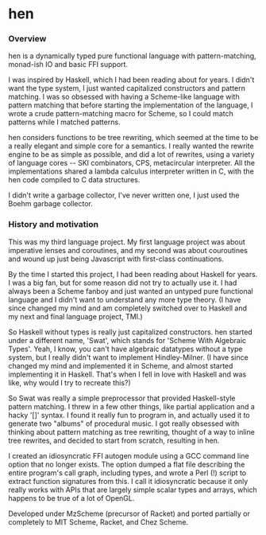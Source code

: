 hen
====

### Overview

hen is a dynamically typed pure functional language with pattern-matching,
monad-ish IO and basic FFI support.

I was inspired by Haskell, which I had been reading about for years.  I didn't
want the type system, I just wanted capitalized constructors and pattern
matching.  I was so obsessed with having a Scheme-like language with pattern
matching that before starting the implementation of the language, I wrote a
crude pattern-matching macro for Scheme, so I could match patterns while I
matched patterns.

hen considers functions to be tree rewriting, which seemed at the time to be a
really elegant and simple core for a semantics.  I really wanted the rewrite
engine to be as simple as possible, and did a lot of rewrites, using a variety
of language cores -- SKI combinators, CPS, metacircular interpreter.  All the
implementations shared a lambda calculus interpreter written in C, with the hen
code compiled to C data structures.

I didn't write a garbage collector, I've never written one, I just used the
Boehm garbage collector.

### History and motivation

This was my third language project.  My first language project was about
imperative lenses and coroutines, and my second was about couroutines and wound
up just being Javascript with first-class continuations.

By the time I started this project, I had been reading about Haskell for years.
I was a big fan, but for some reason did not try to actually use it.  I had
always been a Scheme fanboy and just wanted an untyped pure functional language
and I didn't want to understand any more type theory.  (I have since changed my
mind and am completely switched over to Haskell and my next and final language
project, TMI.)

So Haskell without types is really just capitalized constructors.  hen started
under a different name, 'Swat', which stands for 'Scheme With Algebraic Types'.
Yeah, I know, you can't have algebraic datatypes without a type system, but I
really didn't want to implement Hindley-Milner.  (I have since changed my mind
and implemented it in Scheme, and almost started implementing it in Haskell.
That's when I fell in love with Haskell and was like, why would I try to
recreate this?)

So Swat was really a simple preprocessor that provided Haskell-style pattern
matching.  I threw in a few other things, like partial application and a hacky
'[]' syntax.  I found it really fun to program in, and actually used it to
generate two "albums" of procedural music.  I got really obsessed with thinking
about pattern matching as tree rewriting, thought of a way to inline tree
rewrites, and decided to start from scratch, resulting in hen.

I created an idiosyncratic FFI autogen module using a GCC command line option
that no longer exists.  The option dumped a flat file describing the entire
program's call graph, including types, and wrote a Perl (!) script to extract
function signatures from this.  I call it idiosyncratic because it only really
works with APIs that are largely simple scalar types and arrays, which happens
to be true of a lot of OpenGL.

Developed under MzScheme (precursor of Racket) and ported partially or
completely to MIT Scheme, Racket, and Chez Scheme.
